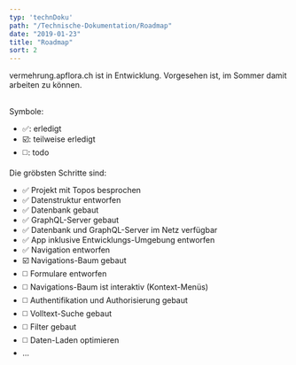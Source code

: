 ```yaml
---
typ: 'technDoku'
path: "/Technische-Dokumentation/Roadmap"
date: "2019-01-23"
title: "Roadmap"
sort: 2
---
```


vermehrung.apflora.ch ist in Entwicklung. Vorgesehen ist, im Sommer damit arbeiten zu können.<br/><br/>

Symbole:
* :white_check_mark:: erledigt
* :ballot_box_with_check:: teilweise erledigt
* :white_medium_square:: todo

Die gröbsten Schritte sind:

- :white_check_mark: Projekt mit Topos besprochen
- :white_check_mark: Datenstruktur entworfen
- :white_check_mark: Datenbank gebaut
- :white_check_mark: GraphQL-Server gebaut
- :white_check_mark: Datenbank und GraphQL-Server im Netz verfügbar
- :white_check_mark: App inklusive Entwicklungs-Umgebung entworfen
- :white_check_mark: Navigation entworfen
- :ballot_box_with_check: Navigations-Baum gebaut
- :white_medium_square: Formulare entworfen
- :white_medium_square: Navigations-Baum ist interaktiv (Kontext-Menüs)
- :white_medium_square: Authentifikation und Authorisierung gebaut
- :white_medium_square: Volltext-Suche gebaut
- :white_medium_square: Filter gebaut
- :white_medium_square: Daten-Laden optimieren
- ...
